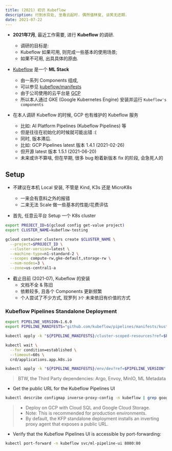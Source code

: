 ```yaml
---
title: (2021) 初识 Kubeflow
description: 行到水穷处, 坐看云起时. 偶然值林叟, 谈笑无还期.
date: 2021-07-22
---
```


* **2021年7月**, 最近工作需要, 进行 **Kubeflow** 的调研.
  - 调研的目标是:
  - Kubeflow 如果可用, 则完成一些基本的使用场景;
  - 如果不可用, 出具具体的原由.

* [Kubeflow](https://github.com/kubeflow) 是一个 **ML Stack**
  - 由一系列 Components 组成,
  - 可以参见 [kubeflow/manifests](https://github.com/kubeflow/manifests)
  - 由于公司使用的云平台是 [GCP](https://cloud.google.com)
  - 所以本人通过 GKE (Google Kubernetes Engine) 安装并运行 `Kubeflow's components`

* 在本人调研 Kubeflow 的时候, GCP 也有维护的 Kubeflow 服务
  - 比如: AI Platform Pipelines (Kubeflow Pipelines) 等
  - 但是往往在初始化的时候就可能出错 :(
  - 同时, 版本滞后.
  - 比如: GCP Pipelines latest 版本 1.4.1 (2021-02-26)
  - 但开源 latest 版本 1.5.1 (2021-06-20)
  - 未来或许不算啥, 但在早期, 很多 bug 盼着新版本 fix 的阶段, 会急死人的

## Setup

* 不建议在本机 Local 安装, 不管是 Kind, K3s 还是 MicroK8s
  - 一来会有意料之外的报错
  - 二来无法 Scale 做一些基本的性能/花费评估

* 首先, 任意云平台 Setup 一个 K8s cluster

```zsh
export PROJECT_ID=$(gcloud config get-value project)
export CLUSTER_NAME=kubeflow-testing
```

```zsh
gcloud container clusters create $CLUSTER_NAME \
  --project=$PROJECT_ID \
  --cluster-version=latest \
  --machine-type=n1-standard-2 \
  --scopes compute-rw,gke-default,storage-rw \
  --num-nodes=3 \
  --zone=us-central1-a
```

* 截止目前 (2021-07), Kubeflow 的安装
  - 文档不全 & 陈旧
  - 依赖较多, 且各个 Components 更新频繁
  - 个人尝试了不少方式, 现罗列 `3个` 未来依旧有价值的方式

### Kubeflow Pipelines Standalone Deployment

```zsh
export PIPELINE_VERSION=1.6.0
export PIPELINE_MANIFESTS="github.com/kubeflow/pipelines/manifests/kustomize"
```

```zsh
kubectl apply -k "${PIPELINE_MANIFESTS}/cluster-scoped-resources?ref=$PIPELINE_VERSION"

kubectl wait \
  --for condition=established \
  --timeout=60s \
  crd/applications.app.k8s.io

kubectl apply -k "${PIPELINE_MANIFESTS}/env/dev?ref=$PIPELINE_VERSION"
```

> BTW, the Third Party dependencies: Argo, Envoy, MinIO, ML Metadata

* Get the public URL for the Kubeflow Pipelines UI

```zsh
kubectl describe configmap inverse-proxy-config -n kubeflow | grep googleusercontent.com
```

> * Deploy on GCP with Cloud SQL and Google Cloud Storage.
> * Note: This is recommended for production environments.
> * By default, the KFP standalone deployment installs an
>   inverting proxy agent that exposes a public URL.

* Verify that the Kubeflow Pipelines UI is accessible by port-forwarding:

```zsh
kubectl port-forward -n kubeflow svc/ml-pipeline-ui 8080:80
```
